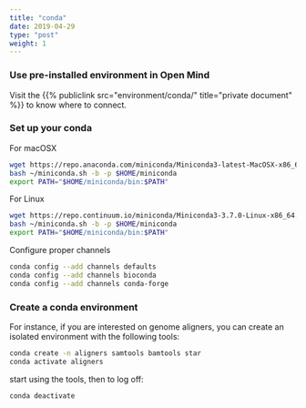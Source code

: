 ```yaml
---
title: "conda"
date: 2019-04-29
type: "post"
weight: 1
---
```


### Use pre-installed environment in Open Mind

Visit the {{% publiclink src="environment/conda/" title="private document" %}} to know where to connect.

### Set up your conda

For macOSX

```bash
wget https://repo.anaconda.com/miniconda/Miniconda3-latest-MacOSX-x86_64.sh -O ~/miniconda.sh
bash ~/miniconda.sh -b -p $HOME/miniconda
export PATH="$HOME/miniconda/bin:$PATH"
```

For Linux

```bash
wget https://repo.continuum.io/miniconda/Miniconda3-3.7.0-Linux-x86_64.sh -O ~/miniconda.sh
bash ~/miniconda.sh -b -p $HOME/miniconda
export PATH="$HOME/miniconda/bin:$PATH"
```

Configure proper channels

```bash
conda config --add channels defaults
conda config --add channels bioconda
conda config --add channels conda-forge
```

### Create a conda environment

For instance, if you are interested on genome aligners, you can create an
isolated environment with the following tools:

```bash
conda create -n aligners samtools bamtools star
conda activate aligners
```

start using the tools, then to log off:

```bash
conda deactivate
```